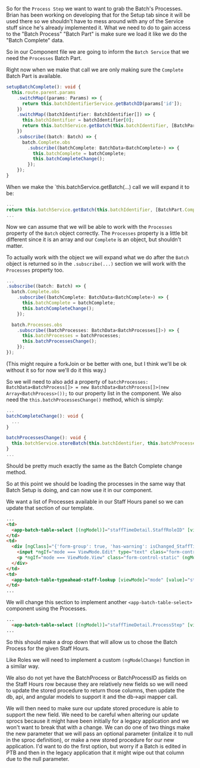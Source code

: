 ﻿So for the `Process Step` we want to want to grab the Batch's Processes. Brian has been working on developing that for the Setup tab since it will be used there so we shouldn't have to mess around with any of the Service stuff since he's already implemented it.  What we need to do to gain access to the "Batch Process" "Batch Part" is make sure we load it like we do the "Batch Complete" data.

So in our Component file we are going to inform the `Batch Service` that we need the `Processes` Batch Part.

Right now when we make that call we are only making sure the `Complete` Batch Part is available.

```ts
setupBatchComplete(): void {
  this.route.parent.params
    .switchMap((params: Params) => {
      return this.batchIdentifierService.getBatchID(params['id']);
    })
    .switchMap((batchIdentifier: BatchIdentifier[]) => {
      this.batchIdentifier = batchIdentifier[0];
      return this.batchService.getBatch(this.batchIdentifier, [BatchPart.Complete]);
    })
    .subscribe((batch: Batch) => {
      batch.Complete.obs
        .subscribe((batchComplete: BatchData<BatchComplete>) => {
          this.batchComplete = batchComplete;
          this.batchCompleteChange();
        });
    });
}
```

When we make the `this.batchService.getBatch(...) call we will expand it to be:

```ts
...
return this.batchService.getBatch(this.batchIdentifier, [BatchPart.Complete, BatchPart.Processes]);
...
```

Now we can assume that we will be able to work with the `Processes` property of the `Batch` object correctly. The `Processes` property is a little bit different since it is an array and our `Complete` is an object, but shouldn't matter.

To actually work with the object we will expand what we do after the `Batch` object is returned so in the `.subscribe(...)` section we will work with the `Processes` property too.

```ts
...
.subscribe((batch: Batch) => {
  batch.Complete.obs
    .subscribe((batchComplete: BatchData<BatchComplete>) => {
      this.batchComplete = batchComplete;
      this.batchCompleteChange();
    });

  batch.Processes.obs
    .subscribe((batchProcesses: BatchData<BatchProcesses[]>) => {
      this.batchProcesses = batchProcesses;
      this.batchProcessesChange();
    });
});
```

(This might require a forkJoin or be better with one, but I think we'll be ok without it so for now we'll do it this way.)

So we will need to also add a property of `batchProcesses: BatchData<BatchProcess[]> = new BatchData<BatchProcess[]>(new Array<BatchProcess>());` to our property list in the component.  We also need the `this.batchProcessesChange()` method, which is simply:

```ts
...
batchCompleteChange(): void {
  ...
}

batchProcessesChange(): void {
  this.batchService.storeBatch(this.batchIdentifier, this.batchProcesses, BatchPart.Processes);
}
...
```

Should be pretty much exactly the same as the Batch Complete change method.

So at this point we should be loading the processes in the same way that Batch Setup is doing, and can now use it in our component.

We want a list of Processes available in our Staff Hours panel so we can update that section of our template.

```html
...
<td>
  <app-batch-table-select [(ngModel)]="staffTimeDetail.StaffRoleID" [viewMode]="mode" [originalValue]="getOriginal_BatchCompleteStaffTimeDetail(staffTimeDetail.BatchStaffID, 'StaffRoleID')" [originalDisplayValue]="getOriginal_BatchCompleteStaffTimeDetail(staffTimeDetail.BatchStaffID, 'StaffRoleName')" [dataSource]="staffRoles" [dataSourceValueField]="'ProductionStaffRoleId'" [dataSourceDisplayField]="'Name'" [dirtyDisplayValue]="staffTimeDetail.StaffRoleName" (ngModelChange)="staffTimeDetailsStaffRoleChange(staffTimeDetail)"></app-batch-table-select>
</td>
<td>
  <div [ngClass]="{'form-group': true, 'has-warning': isChanged_StaffTimeDetail(staffTimeDetail.BatchStaffID, 'ProcessStep')}">
    <input *ngIf="mode === ViewMode.Edit" type="text" class="form-control" [(ngModel)]="staffTimeDetail.ProcessStep" (ngModelChange)="batchCompleteChange()">
    <p *ngIf="mode === ViewMode.View" class="form-control-static" (ngModelChange)="batchCompleteChange()">{{staffTimeDetail.ProcessStep}}</p>
  </div>
</td>
<td>
  <app-batch-table-typeahead-staff-lookup [viewMode]="mode" [value]="staffTimeDetail.PersonID" [displayValue]="staffTimeDetail.StaffName" [originalValue]="getOriginal_BatchCompleteStaffTimeDetail(staffTimeDetail.BatchStaffID, 'PersonID')" [originalDisplayValue]="getOriginal_BatchCompleteStaffTimeDetail(staffTimeDetail.BatchStaffID, 'StaffName')" [dropup]="false" [placement]="'left'" (onChange)="batchStaffTimeDetailChange($event, staffTimeDetail)"></app-batch-table-typeahead-staff-lookup>
</td>
...
```

We will change this section to implement another `<app-batch-table-select>` component using the Processes.

```html
...
  <app-batch-table-select [(ngModel)]="staffTimeDetail.ProcessStep" [viewMode]="mode" [originalValue]="getOriginal_BatchCompleteStaffTimeDetail(staffTimeDetail.BatchStaffID, 'BatchProcessID')" [originalDisplayValue]="getOriginal_BatchCompleteStaffTimeDetail(staffTimeDetail.BatchStaffID, 'BatchProcess')" [dataSource]="batchProcesses.dirtyData" [dataSourceValueField]="'BatchProcessID'" [dataSourceDisplayField]="'ProcessName'" [dirtyDisplayValue]="staffTimeDetail.BatchProcess" (ngModelChange)="staffTimeDetailsBatchProcessChange(staffTimeDetail)"></app-batch-table-select>
...
```

So this should make a drop down that will allow us to chose the Batch Process for the given Staff Hours.

Like Roles we will need to implement a custom `(ngModelChange)` function in a similar way.

We also do not yet have the BatchProcess or BatchProcessID as fields on the Staff Hours row because they are relatively new fields so we will need to update the stored procedure to return those columns, then update the db, api, and angular models to support it and the db->api mapper call.

We will then need to make sure our update stored procedure is able to support the new field. We need to be careful when altering our update sprocs because it might have been initially for a legacy application and we won't want to break that with a change. We can do one of two things make the new parameter that we will pass an optional parameter (initalize it to null in the sproc definition), or make a new stored procedure for our new application. I'd want to do the first option, but worry if a Batch is edited in PTB and then in the legacy application that it might wipe out that column due to the null parameter.